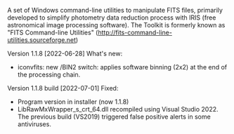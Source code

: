 A set of Windows command-line utilities to manipulate FITS files, primarily developed to simplify photometry data reduction process with IRIS (free astronomical image processing software).
The Toolkit is formerly known as "FITS Command-line Utilities" (http://fits-command-line-utilities.sourceforge.net)

Version 1.1.8 [2022-06-28]
What's new:
* iconvfits: new /BIN2 switch: applies software binning (2x2) at the end of the processing chain.

Version 1.1.8 build [2022-07-01]
Fixed:
* Program version in installer (now 1.1.8)
* LibRawMxWrapper_s_crt_64.dll recompiled using Visual Studio 2022. The previous build (VS2019) triggered false positive alerts in some antiviruses.
